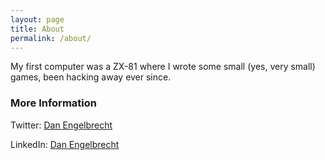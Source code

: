```yaml
---
layout: page
title: About
permalink: /about/
---
```


My first computer was a ZX-81 where I wrote some small (yes, very small) games, been hacking away ever since.

### More Information
Twitter: [Dan Engelbrecht](https://twitter.com/DanEngelbrecht)

LinkedIn: [Dan Engelbrecht](https://www.linkedin.com/in/dan-engelbrecht/)
